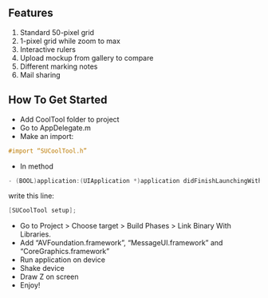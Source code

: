 ## Features
1) Standard 50-pixel grid
2) 1-pixel grid while zoom to max
3) Interactive rulers
4) Upload mockup from gallery to compare
5) Different marking notes
6) Mail sharing


## How To Get Started
-  Add CoolTool folder to project
-  Go to AppDelegate.m 
-  Make an import:
```objective-c
#import “SUCoolTool.h”
```
-  In method 
```objective-c
- (BOOL)application:(UIApplication *)application didFinishLaunchingWithOptions:(NSDictionary *)launchOptions
```
write this line: 
```objective-c
[SUCoolTool setup];
```
-  Go to Project > Choose target > Build Phases > Link Binary With Libraries.
-  Add “AVFoundation.framework”, “MessageUI.framework” and “CoreGraphics.framework”
-  Run application on device
-  Shake device
-  Draw Z on screen
-  Enjoy!